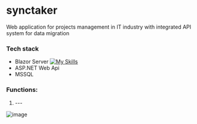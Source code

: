 # synctaker

Web application for projects management in IT industry with integrated API system for data migration

### Tech stack

* Blazor Server
[![My Skills](https://skillicons.dev/icons?i=blazor)](https://skillicons.dev)
* ASP.NET Web Api
* MSSQL
 
### Functions:
  1. --- <br>


![image](https://github.com/user-attachments/assets/6f52ceea-1e22-4e4a-9067-1081d3857cf8)


  



